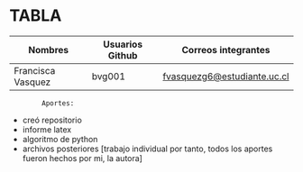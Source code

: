 #           TABLA
| Nombres | Usuarios Github | Correos integrantes | 
|-----|------|-----|
| Francisca Vasquez| bvg001   | fvasquezg6@estudiante.uc.cl | 

            Aportes:
* creó repositorio
* informe latex
* algoritmo de python
* archivos posteriores
[trabajo individual por tanto, todos los aportes fueron hechos por mi, la autora]
            


